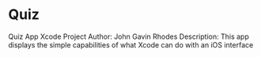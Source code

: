 # Quiz
Quiz App Xcode Project
Author: John Gavin Rhodes
Description: This app displays the simple capabilities of what Xcode can do with an iOS interface

